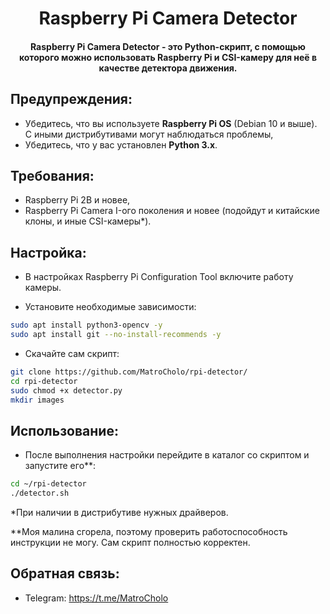 <h1 align="center">Raspberry Pi Camera Detector</h1>
<h4 align="center">Raspberry Pi Camera Detector - это Python-скрипт, с помощью которого можно использовать Raspberry Pi и CSI-камеру для неё в качестве детектора движения.</h4>

## Предупреждения:
- Убедитесь, что вы используете **Raspberry Pi OS** (Debian 10 и выше). С иными дистрибутивами могут наблюдаться проблемы,
- Убедитесь, что у вас установлен **Python 3.x**.

## Требования:
- Raspberry Pi 2B и новее,
- Raspberry Pi Camera I-ого поколения и новее (подойдут и китайские клоны, и иные CSI-камеры*).

## Настройка:

- В настройках Raspberry Pi Configuration Tool включите работу камеры.

- Установите необходимые зависимости:
```sh
sudo apt install python3-opencv -y
sudo apt install git --no-install-recommends -y
```

- Скачайте сам скрипт:
```sh
git clone https://github.com/MatroCholo/rpi-detector/
cd rpi-detector
sudo chmod +x detector.py
mkdir images
```

## Использование:
- После выполнения настройки перейдите в каталог со скриптом и запустите его**:
```sh
cd ~/rpi-detector
./detector.sh
```

*При наличии в дистрибутиве нужных драйверов.

**Моя малина сгорела, поэтому проверить работоспособность инструкции не могу. Сам скрипт полностью корректен.

## Обратная связь:
- Telegram: https://t.me/MatroCholo
